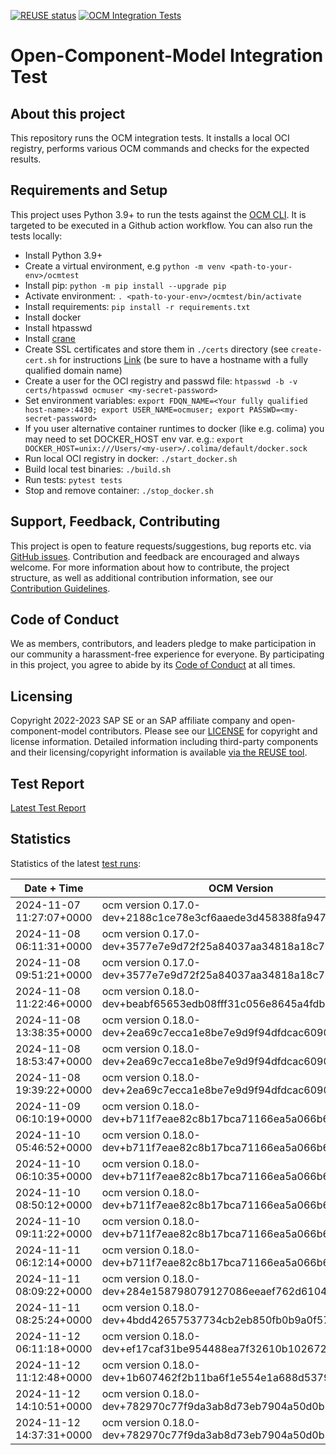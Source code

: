 [![REUSE status](https://api.reuse.software/badge/github.com/open-component-model/ocm-integrationtest)](https://api.reuse.software/info/github.com/open-component-model/ocm-integrationtest) [![OCM Integration Tests](https://github.com/open-component-model/ocm-integrationtest/actions/workflows/integrationtest.yaml/badge.svg?branch=main)](https://open-component-model.github.io/ocm-integrationtest/report.html)

# Open-Component-Model Integration Test

## About this project

This repository runs the OCM integration tests. It installs a local OCI registry, performs various OCM commands and checks for the expected results.

## Requirements and Setup

This project uses Python 3.9+ to run the tests against the [OCM CLI](https://github.com/open-component-model/ocm). It is targeted to be executed in a Github action workflow. You can also run the tests locally:

* Install Python 3.9+
* Create a virtual environment, e.g `python -m venv <path-to-your-env>/ocmtest`
* Install pip: `python -m pip install --upgrade pip`
* Activate environment: `. <path-to-your-env>/ocmtest/bin/activate`
* Install requirements: `pip install -r requirements.txt`
* Install docker
* Install htpasswd
* Install [crane](https://github.com/google/go-containerregistry/blob/main/cmd/crane/doc/crane.md)
* Create SSL certificates and store them in `./certs` directory (see `create-cert.sh` for instructions [Link](create-cert.sh) (be sure to have a hostname with a fully qualified domain name)
* Create a user for the OCI registry and passwd file: `htpasswd -b -v certs/htpasswd ocmuser <my-secret-password>`
* Set environment variables: `export FDQN_NAME=<Your fully qualified host-name>:4430; export USER_NAME=ocmuser; export PASSWD=<my-secret-password>`
* If you user alternative container runtimes to docker (like e.g. colima) you may need to set DOCKER_HOST env var. e.g.: `export DOCKER_HOST=unix:///Users/<my-user>/.colima/default/docker.sock`
* Run local OCI registry in docker: `./start_docker.sh`
* Build local test binaries: `./build.sh`
* Run tests: `pytest tests`
* Stop and remove container: `./stop_docker.sh`

## Support, Feedback, Contributing

This project is open to feature requests/suggestions, bug reports etc. via [GitHub issues](https://github.com/open-component-model/ocm-integrationtest/issues). Contribution and feedback are encouraged and always welcome. For more information about how to contribute, the project structure, as well as additional contribution information, see our [Contribution Guidelines](CONTRIBUTING.md).

## Code of Conduct

We as members, contributors, and leaders pledge to make participation in our community a harassment-free experience for everyone. By participating in this project, you agree to abide by its [Code of Conduct](CODE_OF_CONDUCT.md) at all times.

## Licensing

Copyright 2022-2023 SAP SE or an SAP affiliate company and open-component-model contributors. Please see our [LICENSE](LICENSE) for copyright and license information. Detailed information including third-party components and their licensing/copyright information is available [via the REUSE tool](https://api.reuse.software/info/github.com/open-component-model/ocm-integrationtest).

## Test Report

[Latest Test Report](https://open-component-model.github.io/ocm-integrationtest/report.html)

## Statistics

Statistics of the latest [test runs](https://github.com/open-component-model/ocm-integrationtest/actions/workflows/integrationtest.yaml):

Date + Time | OCM Version | Result
------------|-------------|-------
2024-11-07 11:27:07+0000 | ocm version 0.17.0-dev+2188c1ce78e3cf6aaede3d458388fa947891c581 | &#9989; (passed)
2024-11-08 06:11:31+0000 | ocm version 0.17.0-dev+3577e7e9d72f25a84037aa34818a18c735e95d0a | &#9989; (passed)
2024-11-08 09:51:21+0000 | ocm version 0.17.0-dev+3577e7e9d72f25a84037aa34818a18c735e95d0a | &#9989; (passed)
2024-11-08 11:22:46+0000 | ocm version 0.18.0-dev+beabf65653edb08fff31c056e8645a4fdba75c72 | &#9989; (passed)
2024-11-08 13:38:35+0000 | ocm version 0.18.0-dev+2ea69c7ecca1e8be7e9d9f94dfdcac6090f1c69d | &#9989; (passed)
2024-11-08 18:53:47+0000 | ocm version 0.18.0-dev+2ea69c7ecca1e8be7e9d9f94dfdcac6090f1c69d | &#9989; (passed)
2024-11-08 19:39:22+0000 | ocm version 0.18.0-dev+2ea69c7ecca1e8be7e9d9f94dfdcac6090f1c69d | &#9989; (passed)
2024-11-09 06:10:19+0000 | ocm version 0.18.0-dev+b711f7eae82c8b17bca71166ea5a066b6061573c | &#9989; (passed)
2024-11-10 05:46:52+0000 | ocm version 0.18.0-dev+b711f7eae82c8b17bca71166ea5a066b6061573c | &#9989; (passed)
2024-11-10 06:10:35+0000 | ocm version 0.18.0-dev+b711f7eae82c8b17bca71166ea5a066b6061573c | &#9989; (passed)
2024-11-10 08:50:12+0000 | ocm version 0.18.0-dev+b711f7eae82c8b17bca71166ea5a066b6061573c | &#9989; (passed)
2024-11-10 09:11:22+0000 | ocm version 0.18.0-dev+b711f7eae82c8b17bca71166ea5a066b6061573c | &#9989; (passed)
2024-11-11 06:12:14+0000 | ocm version 0.18.0-dev+b711f7eae82c8b17bca71166ea5a066b6061573c | &#9989; (passed)
2024-11-11 08:09:22+0000 | ocm version 0.18.0-dev+284e158798079127086eeaef762d61045bc5a583 | &#9989; (passed)
2024-11-11 08:25:24+0000 | ocm version 0.18.0-dev+4bdd42657537734cb2eb850fb0b9a0f578a7cf06 | &#9989; (passed)
2024-11-12 06:11:18+0000 | ocm version 0.18.0-dev+ef17caf31be954488ea7f32610b10267218db620 | &#9989; (passed)
2024-11-12 11:12:48+0000 | ocm version 0.18.0-dev+1b607462f2b11ba6f1e554e1a688d5379752dbf6 | &#9989; (passed)
2024-11-12 14:10:51+0000 | ocm version 0.18.0-dev+782970c77f9da3ab8d73eb7904a50d0b1a9d1aba | &#9989; (passed)
2024-11-12 14:37:31+0000 | ocm version 0.18.0-dev+782970c77f9da3ab8d73eb7904a50d0b1a9d1aba | &#9989; (passed)
